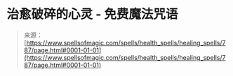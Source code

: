 <!--yml

category: 未分类

date: 2024-06-12 18:33:36

-->

# 治愈破碎的心灵 - 免费魔法咒语

> 来源：[https://www.spellsofmagic.com/spells/health_spells/healing_spells/787/page.html#0001-01-01](https://www.spellsofmagic.com/spells/health_spells/healing_spells/787/page.html#0001-01-01)
